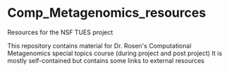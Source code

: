 # Comp_Metagenomics_resources
Resources for the NSF TUES project

This repository contains material for Dr. Rosen's Computational Metagenomics special topics course (during project and post project)
It is mostly self-contained but contains some links to external resources
